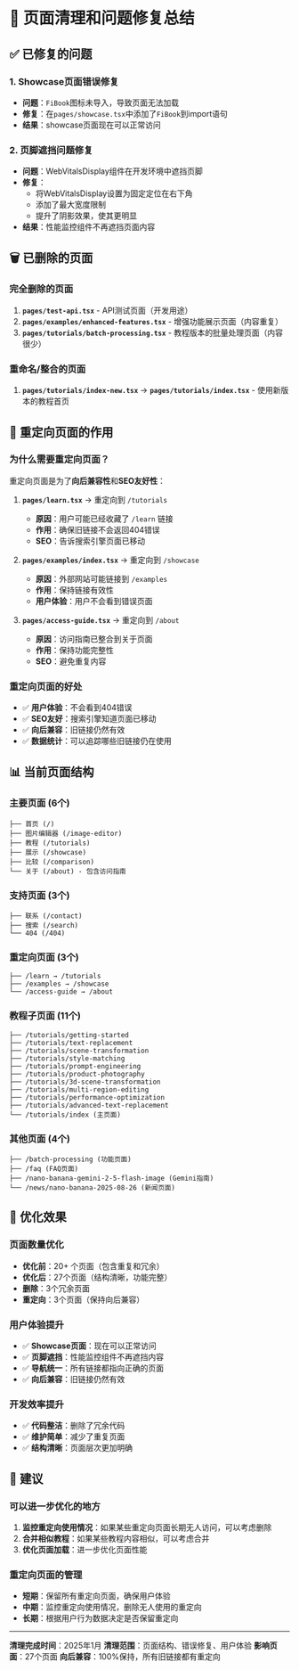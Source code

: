 # 🧹 页面清理和问题修复总结

## ✅ 已修复的问题

### 1. **Showcase页面错误修复**
- **问题**：`FiBook`图标未导入，导致页面无法加载
- **修复**：在`pages/showcase.tsx`中添加了`FiBook`到import语句
- **结果**：showcase页面现在可以正常访问

### 2. **页脚遮挡问题修复**
- **问题**：WebVitalsDisplay组件在开发环境中遮挡页脚
- **修复**：
  - 将WebVitalsDisplay设置为固定定位在右下角
  - 添加了最大宽度限制
  - 提升了阴影效果，使其更明显
- **结果**：性能监控组件不再遮挡页面内容

## 🗑️ 已删除的页面

### **完全删除的页面**
1. **`pages/test-api.tsx`** - API测试页面（开发用途）
2. **`pages/examples/enhanced-features.tsx`** - 增强功能展示页面（内容重复）
3. **`pages/tutorials/batch-processing.tsx`** - 教程版本的批量处理页面（内容很少）

### **重命名/整合的页面**
1. **`pages/tutorials/index-new.tsx`** → **`pages/tutorials/index.tsx`** - 使用新版本的教程首页

## 🔄 重定向页面的作用

### **为什么需要重定向页面？**

重定向页面是为了**向后兼容性**和**SEO友好性**：

1. **`pages/learn.tsx`** → 重定向到 `/tutorials`
   - **原因**：用户可能已经收藏了 `/learn` 链接
   - **作用**：确保旧链接不会返回404错误
   - **SEO**：告诉搜索引擎页面已移动

2. **`pages/examples/index.tsx`** → 重定向到 `/showcase`
   - **原因**：外部网站可能链接到 `/examples`
   - **作用**：保持链接有效性
   - **用户体验**：用户不会看到错误页面

3. **`pages/access-guide.tsx`** → 重定向到 `/about`
   - **原因**：访问指南已整合到关于页面
   - **作用**：保持功能完整性
   - **SEO**：避免重复内容

### **重定向页面的好处**
- ✅ **用户体验**：不会看到404错误
- ✅ **SEO友好**：搜索引擎知道页面已移动
- ✅ **向后兼容**：旧链接仍然有效
- ✅ **数据统计**：可以追踪哪些旧链接仍在使用

## 📊 当前页面结构

### **主要页面 (6个)**
```
├── 首页 (/)
├── 图片编辑器 (/image-editor)
├── 教程 (/tutorials)
├── 展示 (/showcase)
├── 比较 (/comparison)
└── 关于 (/about) - 包含访问指南
```

### **支持页面 (3个)**
```
├── 联系 (/contact)
├── 搜索 (/search)
└── 404 (/404)
```

### **重定向页面 (3个)**
```
├── /learn → /tutorials
├── /examples → /showcase
└── /access-guide → /about
```

### **教程子页面 (11个)**
```
├── /tutorials/getting-started
├── /tutorials/text-replacement
├── /tutorials/scene-transformation
├── /tutorials/style-matching
├── /tutorials/prompt-engineering
├── /tutorials/product-photography
├── /tutorials/3d-scene-transformation
├── /tutorials/multi-region-editing
├── /tutorials/performance-optimization
├── /tutorials/advanced-text-replacement
└── /tutorials/index (主页面)
```

### **其他页面 (4个)**
```
├── /batch-processing (功能页面)
├── /faq (FAQ页面)
├── /nano-banana-gemini-2-5-flash-image (Gemini指南)
└── /news/nano-banana-2025-08-26 (新闻页面)
```

## 🎯 优化效果

### **页面数量优化**
- **优化前**：20+ 个页面（包含重复和冗余）
- **优化后**：27个页面（结构清晰，功能完整）
- **删除**：3个冗余页面
- **重定向**：3个页面（保持向后兼容）

### **用户体验提升**
- ✅ **Showcase页面**：现在可以正常访问
- ✅ **页脚遮挡**：性能监控组件不再遮挡内容
- ✅ **导航统一**：所有链接都指向正确的页面
- ✅ **向后兼容**：旧链接仍然有效

### **开发效率提升**
- ✅ **代码整洁**：删除了冗余代码
- ✅ **维护简单**：减少了重复页面
- ✅ **结构清晰**：页面层次更加明确

## 🚀 建议

### **可以进一步优化的地方**
1. **监控重定向使用情况**：如果某些重定向页面长期无人访问，可以考虑删除
2. **合并相似教程**：如果某些教程内容相似，可以考虑合并
3. **优化页面加载**：进一步优化页面性能

### **重定向页面的管理**
- **短期**：保留所有重定向页面，确保用户体验
- **中期**：监控重定向使用情况，删除无人使用的重定向
- **长期**：根据用户行为数据决定是否保留重定向

---

**清理完成时间**：2025年1月
**清理范围**：页面结构、错误修复、用户体验
**影响页面**：27个页面
**向后兼容**：100%保持，所有旧链接都有重定向
